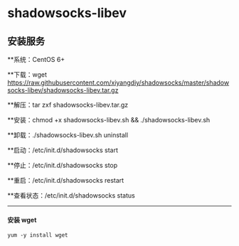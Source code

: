 # shadowsocks-libev
## 安装服务

**系统：CentOS 6+

**下载：wget https://raw.githubusercontent.com/xiyangdiy/shadowsocks/master/shadowsocks-libev/shadowsocks-libev.tar.gz

**解压：tar zxf shadowsocks-libev.tar.gz

**安装：chmod +x shadowsocks-libev.sh &&  ./shadowsocks-libev.sh

**卸载：./shadowsocks-libev.sh uninstall

**启动：/etc/init.d/shadowsocks start

**停止：/etc/init.d/shadowsocks stop

**重启：/etc/init.d/shadowsocks restart

**查看状态：/etc/init.d/shadowsocks status

---------------------------------------
#### 安装 wget
```shell
yum -y install wget
```
